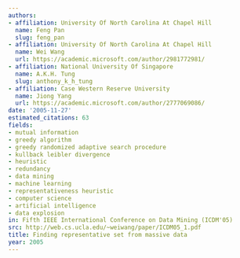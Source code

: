 ```yaml
---
authors:
- affiliation: University Of North Carolina At Chapel Hill
  name: Feng Pan
  slug: feng_pan
- affiliation: University Of North Carolina At Chapel Hill
  name: Wei Wang
  url: https://academic.microsoft.com/author/2981772981/
- affiliation: National University Of Singapore
  name: A.K.H. Tung
  slug: anthony_k_h_tung
- affiliation: Case Western Reserve University
  name: Jiong Yang
  url: https://academic.microsoft.com/author/2777069086/
date: '2005-11-27'
estimated_citations: 63
fields:
- mutual information
- greedy algorithm
- greedy randomized adaptive search procedure
- kullback leibler divergence
- heuristic
- redundancy
- data mining
- machine learning
- representativeness heuristic
- computer science
- artificial intelligence
- data explosion
in: Fifth IEEE International Conference on Data Mining (ICDM'05)
src: http://web.cs.ucla.edu/~weiwang/paper/ICDM05_1.pdf
title: Finding representative set from massive data
year: 2005
---
```

